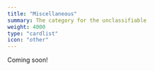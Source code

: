 ```yaml
---
title: "Miscellaneous"
summary: The category for the unclassifiable
weight: 4000
type: "cardlist"
icon: "other"
---
```


Coming soon!
